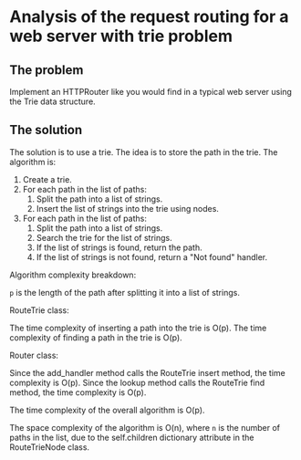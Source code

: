 # Analysis of the request routing for a web server with trie problem

## The problem

Implement an HTTPRouter like you would find in a typical web server using the Trie data structure.

## The solution

The solution is to use a trie. The idea is to store the path in the trie. The algorithm is:

1. Create a trie.
2. For each path in the list of paths:
   1. Split the path into a list of strings.
   2. Insert the list of strings into the trie using nodes.
3. For each path in the list of paths:
   1. Split the path into a list of strings.
   2. Search the trie for the list of strings.
   3. If the list of strings is found, return the path.
   4. If the list of strings is not found, return a "Not found" handler.

Algorithm complexity breakdown:

`p` is the length of the path after splitting it into a list of strings.

RouteTrie class:

The time complexity of inserting a path into the trie is O(p).
The time complexity of finding a path in the trie is O(p).

Router class:

Since the add_handler method calls the RouteTrie insert method, the time complexity is O(p).
Since the lookup method calls the RouteTrie find method, the time complexity is O(p).

The time complexity of the overall algorithm is O(p).

The space complexity of the algorithm is O(n), where `n` is the number of paths in the list, due to the self.children dictionary attribute in the RouteTrieNode class.
